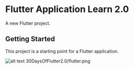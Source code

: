 # Flutter Application Learn 2.0

A new Flutter project.

## Getting Started

This project is a starting point for a Flutter application.
 
![alt text](https://github.com/[vipinsaini0]/[30DaysOfFlutter2.0]/flutter.png)
30DaysOfFlutter2.0/flutter.png
